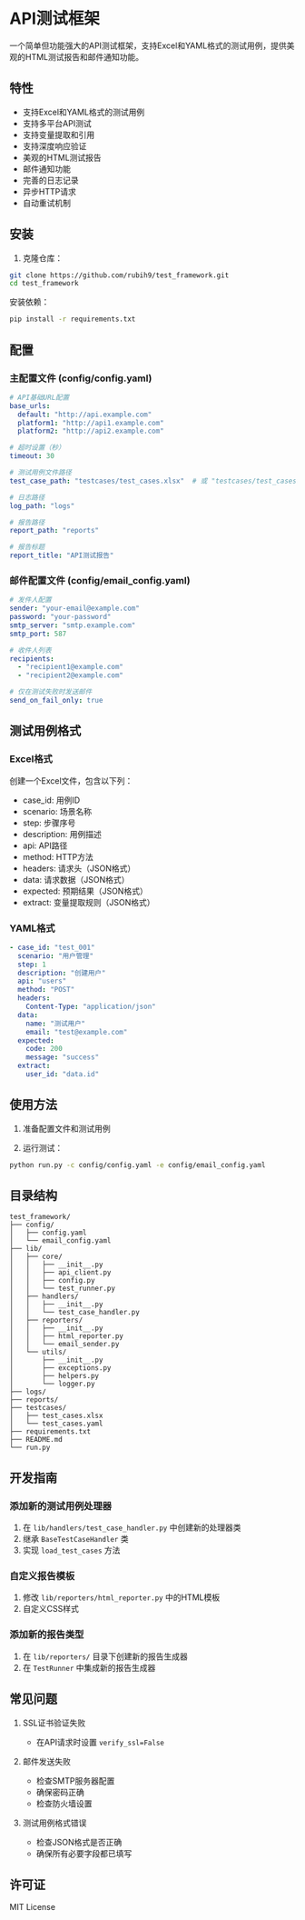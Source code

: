 # API测试框架

一个简单但功能强大的API测试框架，支持Excel和YAML格式的测试用例，提供美观的HTML测试报告和邮件通知功能。

## 特性

- 支持Excel和YAML格式的测试用例
- 支持多平台API测试
- 支持变量提取和引用
- 支持深度响应验证
- 美观的HTML测试报告
- 邮件通知功能
- 完善的日志记录
- 异步HTTP请求
- 自动重试机制

## 安装

1. 克隆仓库：

```bash
git clone https://github.com/rubih9/test_framework.git
cd test_framework
```

安装依赖：

```bash
pip install -r requirements.txt
```

## 配置

### 主配置文件 (config/config.yaml)

```yaml
# API基础URL配置
base_urls:
  default: "http://api.example.com"
  platform1: "http://api1.example.com"
  platform2: "http://api2.example.com"

# 超时设置（秒）
timeout: 30

# 测试用例文件路径
test_case_path: "testcases/test_cases.xlsx"  # 或 "testcases/test_cases.yaml"

# 日志路径
log_path: "logs"

# 报告路径
report_path: "reports"

# 报告标题
report_title: "API测试报告"
```

### 邮件配置文件 (config/email_config.yaml)

```yaml
# 发件人配置
sender: "your-email@example.com"
password: "your-password"
smtp_server: "smtp.example.com"
smtp_port: 587

# 收件人列表
recipients:
  - "recipient1@example.com"
  - "recipient2@example.com"

# 仅在测试失败时发送邮件
send_on_fail_only: true
```

## 测试用例格式

### Excel格式

创建一个Excel文件，包含以下列：

- case_id: 用例ID
- scenario: 场景名称
- step: 步骤序号
- description: 用例描述
- api: API路径
- method: HTTP方法
- headers: 请求头（JSON格式）
- data: 请求数据（JSON格式）
- expected: 预期结果（JSON格式）
- extract: 变量提取规则（JSON格式）

### YAML格式

```yaml
- case_id: "test_001"
  scenario: "用户管理"
  step: 1
  description: "创建用户"
  api: "users"
  method: "POST"
  headers:
    Content-Type: "application/json"
  data:
    name: "测试用户"
    email: "test@example.com"
  expected:
    code: 200
    message: "success"
  extract:
    user_id: "data.id"
```

## 使用方法

1. 准备配置文件和测试用例

2. 运行测试：

```bash
python run.py -c config/config.yaml -e config/email_config.yaml
```

## 目录结构

```text
test_framework/
├── config/
│   ├── config.yaml
│   └── email_config.yaml
├── lib/
│   ├── core/
│   │   ├── __init__.py
│   │   ├── api_client.py
│   │   ├── config.py
│   │   └── test_runner.py
│   ├── handlers/
│   │   ├── __init__.py
│   │   └── test_case_handler.py
│   ├── reporters/
│   │   ├── __init__.py
│   │   ├── html_reporter.py
│   │   └── email_sender.py
│   └── utils/
│       ├── __init__.py
│       ├── exceptions.py
│       ├── helpers.py
│       └── logger.py
├── logs/
├── reports/
├── testcases/
│   ├── test_cases.xlsx
│   └── test_cases.yaml
├── requirements.txt
├── README.md
└── run.py
```

## 开发指南

### 添加新的测试用例处理器

1. 在 `lib/handlers/test_case_handler.py` 中创建新的处理器类
2. 继承 `BaseTestCaseHandler` 类
3. 实现 `load_test_cases` 方法

### 自定义报告模板

1. 修改 `lib/reporters/html_reporter.py` 中的HTML模板
2. 自定义CSS样式

### 添加新的报告类型

1. 在 `lib/reporters/` 目录下创建新的报告生成器
2. 在 `TestRunner` 中集成新的报告生成器

## 常见问题

1. SSL证书验证失败
   - 在API请求时设置 `verify_ssl=False`

2. 邮件发送失败
   - 检查SMTP服务器配置
   - 确保密码正确
   - 检查防火墙设置

3. 测试用例格式错误
   - 检查JSON格式是否正确
   - 确保所有必要字段都已填写

## 许可证

MIT License
